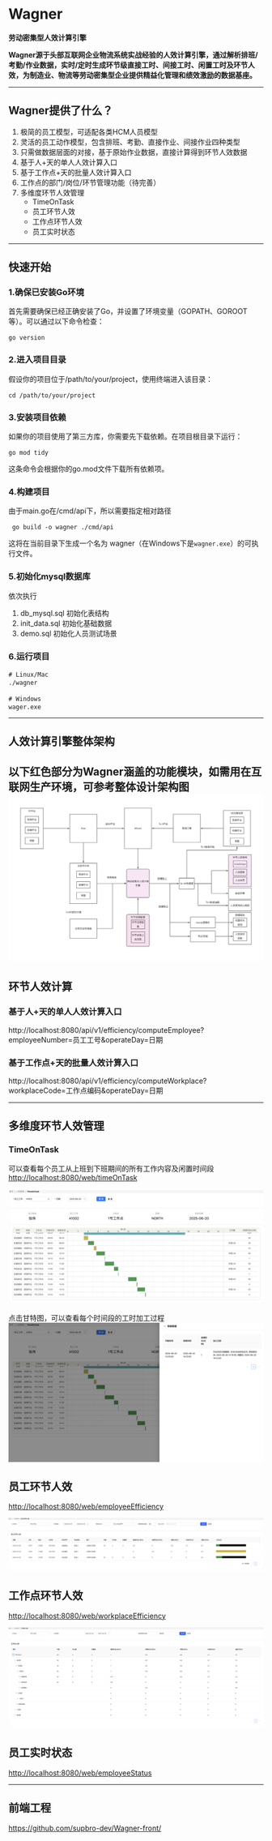 # Wagner
**劳动密集型人效计算引擎**

**Wagner源于头部互联网企业物流系统实战经验的人效计算引擎，通过解析排班/考勤/作业数据，实时/定时生成环节级直接工时、间接工时、闲置工时及环节人效，为制造业、物流等劳动密集型企业提供精益化管理和绩效激励的数据基座。**

----------

## Wagner提供了什么？
1. 极简的员工模型，可适配各类HCM人员模型
2. 灵活的员工动作模型，包含排班、考勤、直接作业、间接作业四种类型
3. 只需做数据层面的对接，基于原始作业数据，直接计算得到环节人效数据
4. 基于人+天的单人人效计算入口
5. 基于工作点+天的批量人效计算入口
6. 工作点的部门/岗位/环节管理功能（待完善）
7. 多维度环节人效管理
    - TimeOnTask
    - 员工环节人效
    - 工作点环节人效
    - 员工实时状态
----------

## 快速开始
### 1.确保已安装Go环境
首先需要确保已经正确安装了Go，并设置了环境变量（GOPATH、GOROOT等）。可以通过以下命令检查：

```shell
go version
```

### 2.进入项目目录
假设你的项目位于/path/to/your/project，使用终端进入该目录：

```shell
cd /path/to/your/project
```

### 3.安装项目依赖
如果你的项目使用了第三方库，你需要先下载依赖。在项目根目录下运行：

```shell
go mod tidy
```

这条命令会根据你的go.mod文件下载所有依赖项。

### 4.构建项目
由于main.go在/cmd/api下，所以需要指定相对路径

```shell
 go build -o wagner ./cmd/api
```

这将在当前目录下生成一个名为 wagner（在Windows下是`wagner.exe`）的可执行文件。

### 5.初始化mysql数据库
依次执行

1. db_mysql.sql 初始化表结构
2. init_data.sql 初始化基础数据
3. demo.sql 初始化人员测试场景

### 6.运行项目
```shell
# Linux/Mac
./wagner

# Windows
wager.exe
```

----------
## 人效计算引擎整体架构
以下红色部分为Wagner涵盖的功能模块，如需用在互联网生产环境，可参考整体设计架构图
![](assets/structure.png)
----------
## 环节人效计算
### 基于人+天的单人人效计算入口
http://localhost:8080/api/v1/efficiency/computeEmployee?employeeNumber=员工工号&operateDay=日期

### 基于工作点+天的批量人效计算入口
http://localhost:8080/api/v1/efficiency/computeWorkplace?workplaceCode=工作点编码&operateDay=日期

----------
## 多维度环节人效管理
### TimeOnTask
可以查看每个员工从上班到下班期间的所有工作内容及闲置时间段
[http://localhost:8080/web/timeOnTask](http://localhost:8080/web/timeOnTask)

![](assets/timeOnTask.png)

点击甘特图，可以查看每个时间段的工时加工过程
![](assets/timeOnTaskDetail.png)


## 员工环节人效
[http://localhost:8080/web/employeeEfficiency](http://localhost:8080/web/employeeEfficiency)

![](assets/employeeEfficiency.png)


## 工作点环节人效
[http://localhost:8080/web/workplaceEfficiency](http://localhost:8080/web/workplaceEfficiency)

![](assets/workplaceEfficiency.png)

## 员工实时状态
[http://localhost:8080/web/employeeStatus](http://localhost:8080/web/employeeStatus)

----------
## 前端工程
https://github.com/supbro-dev/Wagner-front/

